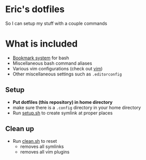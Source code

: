 # Eric's dotfiles #
So I can setup my stuff with a couple commands

# What is included

- [Bookmark system](./bash/bookmarks.sh) for bash
- Miscellaneous bash command aliases
- Various vim configurations (check out [vim](./vim/README.md))
- Other miscellaneous settings such as `.editorconfig`

## Setup ##
- **Put dotfiles (this repository) in home directory**
- make sure there is a `.config` directory in your home directory
- Run [setup.sh](setup.sh) to create symlink at proper places

## Clean up ##
- Run [clean.sh](clean.sh) to reset
    - removes all symlinks
    - removes all vim plugins
